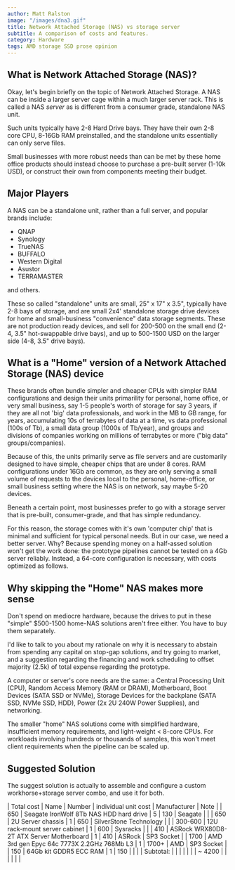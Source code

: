 ```yaml
---
author: Matt Ralston
image: "/images/dna3.gif"
title: Network Attached Storage (NAS) vs storage server
subtitle: A comparison of costs and features.
category: Hardware
tags: AMD storage SSD prose opinion
---
```



## What is Network Attached Storage (NAS)?

Okay, let's begin briefly on the topic of Network Attached Storage. A NAS can be inside a larger server cage within a much larger server rack. This is called a NAS *server* as is different from a consumer grade, standalone NAS unit. 

Such units typically have 2-8 Hard Drive bays. They have their own 2-8 core CPU, 8-16Gb RAM preinstalled, and the standalone units essentially can only serve files.

Small businesses with more robust needs than can be met by these home office products should instead choose to purchase a pre-built server (1-10k USD), or construct their own from components meeting their budget.

## Major Players

A NAS can be a standalone unit, rather than a full server, and popular brands include:

- QNAP
- Synology
- TrueNAS
- BUFFALO
- Western Digital
- Asustor
- TERRAMASTER

and others.

These so called "standalone" units are small, 25" x 17" x 3.5", typically have 2-8 bays of storage, and are small 2x4' standalone storage drive devices for home and small-business "convenience" data storage segments. These are not production ready devices, and sell for 200-500 on the small end (2-4, 3.5" hot-swappable drive bays), and up to 500-1500 USD on the larger side (4-8,  3.5" drive bays).



## What is a "Home" version of a Network Attached Storage (NAS) device

These brands often bundle simpler and cheaper CPUs with simpler RAM configurations and design their units primarility for personal, home office, or very small business, say 1-5 people's worth of storage for say 3 years, if they are all not 'big' data professionals, and work in the MB to GB range, for years, accumulating 10s of terrabytes of data at a time, vs data professional (100s of Tb), a small data group (1000s of Tb/year), and groups and divisions of companies working on millions of terrabytes or more ("big data" groups/companies).


Because of this, the units primarily serve as file servers and are customarily designed to have simple, cheaper chips that are under 8 cores. RAM configurations under 16Gb are common, as they are only serving a small volume of requests to the devices local to the personal, home-office, or small business setting where the NAS is on network, say maybe 5-20 devices.

Beneath a certain point, most businesses prefer to go with a storage server that is pre-built, consumer-grade, and that has simple redundancy.


For this reason, the storage comes with it's own 'computer chip' that is minimal and sufficient for typical personal needs. But in our case, we need a better server. Why? Because spending money on a half-assed solution won't get the work done: the prototype pipelines cannot be tested on a 4Gb server reliably. Instead, a 64-core configuration is necessary, with costs optimized as follows.

## Why skipping the "Home" NAS makes more sense

Don't spend on mediocre hardware, because the drives to put in these "simple" $500-1500 home-NAS solutions aren't free either. You have to buy them separately.

I'd like to talk to you about my rationale on why it is necessary to abstain from spending any capital on stop-gap solutions, and try going to market, and a suggestion regarding the financing and work scheduling to offset majority (2.5k) of total expense regarding the prototype.

A computer or server's core needs are the same: a Central Processing Unit (CPU), Random Access Memory (RAM or DRAM), Motherboard, Boot Devices (SATA SSD or NVMe), Storage Devices for the backplane (SATA SSD, NVMe SSD, HDD), Power (2x 2U 240W Power Supplies), and networking.

The smaller "home" NAS solutions come with simplified hardware, insufficient memory requirements, and light-weight < 8-core CPUs. For workloads involving hundreds or thousands of samples, this won't meet client requirements when the pipeline can be scaled up.




## Suggested Solution

The suggest solution is actually to assemble and configure a custom workhorse+storage server combo, and use it for both.

| Total cost | Name                                       | Number | individual unit cost | Manufacturer           | Note       |
|        650 | Seagate IronWolf 8Tb NAS HDD hard drive    |      5 |                  130 | Seagate                |            |
|        650 | 2U Server chassis                          |      1 |                  650 | SilverStone Technology |            |
|    300-600 | 12U rack-mount server cabinet              |      1 |                  600 | Sysracks               |            |
|        410 | ASRock WRX80D8-2T ATX Server Motherboard   |      1 |                  410 | ASRock                 | SP3 Socket |
|       1700 | AMD 3rd gen Epyc 64c 7773X 2.2GHz 768Mb L3 |      1 |                1700+ | AMD                    | SP3 Socket |
|        150 | 64Gb kit GDDR5 ECC RAM                     |      1 |                  150 |                        |            |
|  Subtotal: |                                            |        |                      |                        |            |
|     ~ 4200 |                                            |        |                      |                        |            |



